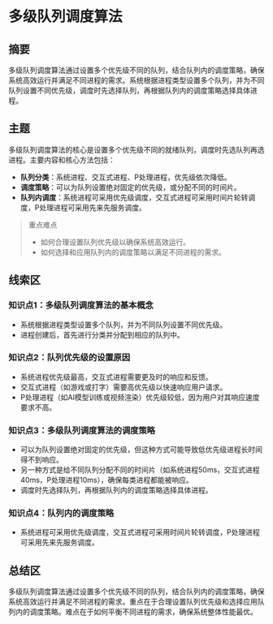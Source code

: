 # 多级队列调度算法

## 摘要

多级队列调度算法通过设置多个优先级不同的队列，结合队列内的调度策略，确保系统高效运行并满足不同进程的需求。系统根据进程类型设置多个队列，并为不同队列设置不同优先级，调度时先选择队列，再根据队列内的调度策略选择具体进程。

## 主题

多级队列调度算法的核心是设置多个优先级不同的就绪队列，调度时先选队列再选进程。主要内容和核心方法包括：

- **队列分类**：系统进程、交互式进程、P处理进程，优先级依次降低。
- **调度策略**：可以为队列设置绝对固定的优先级，或分配不同的时间片。
- **队列内调度**：系统进程可采用优先级调度，交互式进程可采用时间片轮转调度，P处理进程可采用先来先服务调度。

> 重点难点
>
> - 如何合理设置队列优先级以确保系统高效运行。
> - 如何选择和应用队列内的调度策略以满足不同进程的需求。

## 线索区

### 知识点1：多级队列调度算法的基本概念
- 系统根据进程类型设置多个队列，并为不同队列设置不同优先级。
- 进程创建后，首先进行分类并分配到相应的队列中。

### 知识点2：队列优先级的设置原因
- 系统进程优先级最高，交互式进程需要更及时的响应和反馈。
- 交互式进程（如游戏或打字）需要高优先级以快速响应用户请求。
- P处理进程（如AI模型训练或视频渲染）优先级较低，因为用户对其响应速度要求不高。

### 知识点3：多级队列调度算法的调度策略
- 可以为队列设置绝对固定的优先级，但这种方式可能导致低优先级进程长时间得不到响应。
- 另一种方式是给不同队列分配不同的时间片（如系统进程50ms，交互式进程40ms，P处理进程10ms），确保每类进程都能被响应。
- 调度时先选择队列，再根据队列内的调度策略选择具体进程。

### 知识点4：队列内的调度策略
- 系统进程可采用优先级调度，交互式进程可采用时间片轮转调度，P处理进程可采用先来先服务调度。

## 总结区

多级队列调度算法通过设置多个优先级不同的队列，结合队列内的调度策略，确保系统高效运行并满足不同进程的需求。重点在于合理设置队列优先级和选择应用队列内的调度策略。难点在于如何平衡不同进程的需求，确保系统整体性能最优。